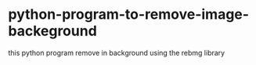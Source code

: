 # python-program-to-remove-image-backeground
this python program remove in background using the rebmg library 
